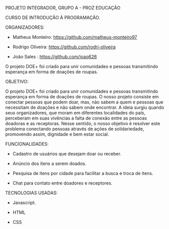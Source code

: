 PROJETO INTEGRADOR, GRUPO A - PROZ EDUCAÇÃO

CURSO DE INTRODUÇÃO À PROGRAMAÇÃO. 

ORGANIZADORES:

- Matheus Monteiro: https://github.com/matheus-monteiro97
  
- Rodrigo Oliveira: https://github.com/rodri-oliveira
  
- João Sales : https://github.com/joao626

O projeto DOE+ foi criado para unir comunidades e pessoas transmitindo esperança em forma de doações de roupas.

OBJETIVO:

O projeto DOE+ foi criado para unir comunidades e pessoas transmitindo esperança em forma de doações de roupas. O nosso projeto consiste em conectar pessoas que podem doar, mas, não sabem a quem e pessoas que necessitam de doações e não sabem onde encontrar. 
A ideia surgiu quando seus organizadores, que moram em diferentes localidades do país, perceberam em suas vivências a falta de conexão entre as pessoas doadoras e as receptoras. 
Nesse sentido, o nosso objetivo é resolver este problema conectando pessoas através de ações de solidariedade, promovendo assim, dignidade e bem estar social.

FUNCIONALIDADES:

 - Cadastro de usuários que desejam doar ou receber.
 
 - Anúncio dos itens a serem doados.
 
 - Pesquisa de itens por cidade para facilitar a busca e troca de itens.
 
 - Chat para contato entre doadores e receptores.

TECNOLOGIAS USADAS:

- Javascript.

- HTML

- CSS


